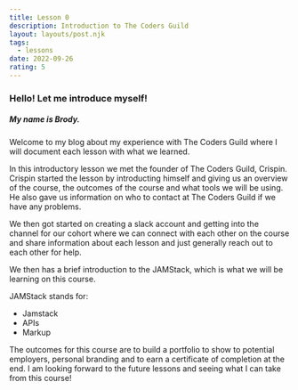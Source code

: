```yaml
---
title: Lesson 0
description: Introduction to The Coders Guild
layout: layouts/post.njk
tags:
  - lessons
date: 2022-09-26
rating: 5
---
```

### Hello! Let me introduce myself! 
##### My name is Brody.


Welcome to my blog about my experience with The Coders Guild where I will document each lesson with what we learned.

In this introductory lesson we met the founder of The Coders Guild, Crispin. Crispin started the lesson by introducting himself and giving us an overview of the course, the outcomes of the course and what tools we will be using. He also gave us information on who to contact at The Coders Guild if we have any problems.


We then got started on creating a slack account and getting into the channel for our cohort where we can connect with each other on the course and share information about each lesson and just generally reach out to each other for help.  


We then has a brief introduction to the JAMStack, which is what we will be learning on this course. 

JAMStack stands for:  
  - Jamstack
  - APIs
  - Markup

The outcomes for this course are to build a portfolio to show to potential employers, personal branding and to earn a certificate of completion at the end. I am looking forward to the future lessons and seeing what I can take from this course!